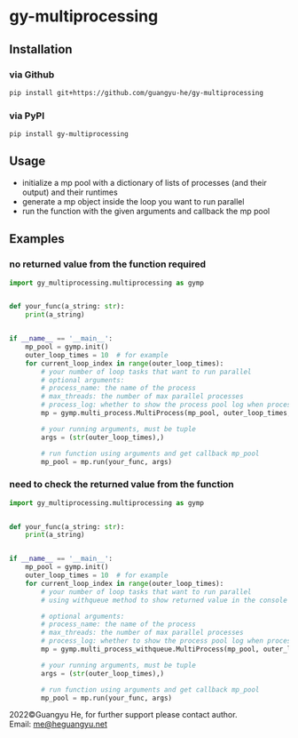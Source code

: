 # gy-multiprocessing

## Installation

### via Github

```bash
pip install git+https://github.com/guangyu-he/gy-multiprocessing
```

### via PyPI

<code>pip install gy-multiprocessing</code>

## Usage

- initialize a mp pool with a dictionary of lists of processes (and their output) and their runtimes
- generate a mp object inside the loop you want to run parallel
- run the function with the given arguments and callback the mp pool

## Examples

### no returned value from the function required

```python
import gy_multiprocessing.multiprocessing as gymp


def your_func(a_string: str):
    print(a_string)


if __name__ == '__main__':
    mp_pool = gymp.init()
    outer_loop_times = 10  # for example
    for current_loop_index in range(outer_loop_times):
        # your number of loop tasks that want to run parallel
        # optional arguments:
        # process_name: the name of the process
        # max_threads: the number of max parallel processes
        # process_log: whether to show the process pool log when process is running to the end
        mp = gymp.multi_process.MultiProcess(mp_pool, outer_loop_times, current_loop_index)

        # your running arguments, must be tuple
        args = (str(outer_loop_times),)

        # run function using arguments and get callback mp_pool
        mp_pool = mp.run(your_func, args)
```

### need to check the returned value from the function

```python
import gy_multiprocessing.multiprocessing as gymp


def your_func(a_string: str):
    print(a_string)


if __name__ == '__main__':
    mp_pool = gymp.init()
    outer_loop_times = 10  # for example
    for current_loop_index in range(outer_loop_times):
        # your number of loop tasks that want to run parallel
        # using withqueue method to show returned value in the console

        # optional arguments:
        # process_name: the name of the process
        # max_threads: the number of max parallel processes
        # process_log: whether to show the process pool log when process is running to the end
        mp = gymp.multi_process_withqueue.MultiProcess(mp_pool, outer_loop_times, current_loop_index)

        # your running arguments, must be tuple
        args = (str(outer_loop_times),)

        # run function using arguments and get callback mp_pool
        mp_pool = mp.run(your_func, args)
```

2022&copy;Guangyu He, for further support please contact author. <br>
Email: <a href="mailto:me@heguangyu.net">me@heguangyu.net</a>
